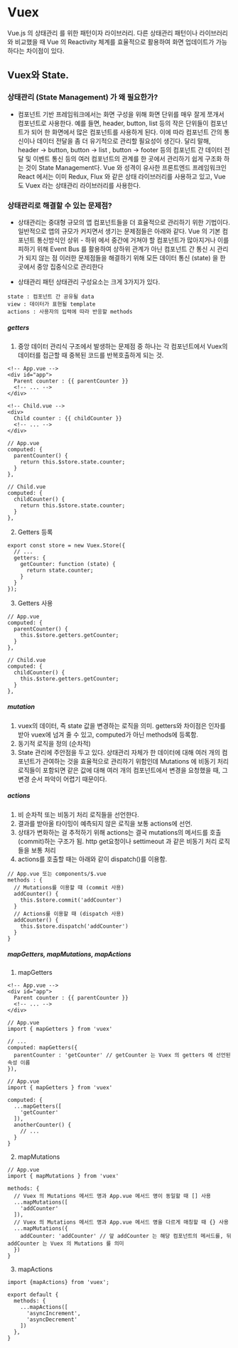 # Vuex
Vue.js 의 상태관리 를 위한 패턴이자 라이브러리. 다른 상태관리 패턴이나 라이브러리와 비교했을 때 Vue 의 Reactivity 체계를 효율적으로 활용하여 화면 업데이트가 가능하다는 차이점이 있다.

## Vuex와 State.

### 상태관리 (State Management) 가 왜 필요한가?
* 컴포넌트 기반 프레임워크에서는 화면 구성을 위해 화면 단위를 매우 잘게 쪼개서 컴포넌트로 사용한다. 예를 들면, header, button, list 등의 작은 단위들이 컴포넌트가 되어 한 화면에서 많은 컴포넌트를 사용하게 된다. 이에 따라 컴포넌트 간의 통신이나 데이터 전달을 좀 더 유기적으로 관리할 필요성이 생긴다.
달리 말해, header -> button, button -> list , button -> footer 등의 컴포넌트 간 데이터 전달 및 이벤트 통신 등의 여러 컴포넌트의 관계를 한 곳에서 관리하기 쉽게 구조화 하는 것이 State Management다.
Vue 와 성격이 유사한 프론트엔드 프레임워크인 React 에서는 이미 Redux, Flux 와 같은 상태 라이브러리를 사용하고 있고, Vue 도 Vuex 라는 상태관리 라이브러리를 사용한다.

### 상태관리로 해결할 수 있는 문제점?
* 상태관리는 중대형 규모의 앱 컴포넌트들을 더 효율적으로 관리하기 위한 기법이다. 일반적으로 앱의 규모가 커지면서 생기는 문제점들은 아래와 같다.
Vue 의 기본 컴포넌트 통신방식인 상위 - 하위 에서 중간에 거쳐야 할 컴포넌트가 많아지거나
이를 피하기 위해 Event Bus 를 활용하여 상하위 관계가 아닌 컴포넌트 간 통신 시 관리가 되지 않는 점
이러한 문제점들을 해결하기 위해 모든 데이터 통신 (state) 을 한 곳에서 중앙 집중식으로 관리한다

* 상태관리 패턴
상태관리 구성요소는 크게 3가지가 있다.
```
state : 컴포넌트 간 공유될 data
view : 데이터가 표현될 template
actions : 사용자의 입력에 따라 반응할 methods
```

##### getters
1. 중앙 데이터 관리식 구조에서 발생하는 문제점 중 하나는 각 컴포넌트에서 Vuex의 데이터를 접근할 때 중복된 코드를 반복호출하게 되는 것.
```
<!-- App.vue -->
<div id="app">
  Parent counter : {{ parentCounter }}
  <!-- ... -->
</div>

<!-- Child.vue -->
<div>
  Child counter : {{ childCounter }}
  <!-- ... -->
</div>
```

```
// App.vue
computed: {
  parentCounter() {
    return this.$store.state.counter;
  }
},

// Child.vue
computed: {
  childCounter() {
    return this.$store.state.counter;
  }
},
```
2. Getters 등록
```
export const store = new Vuex.Store({
  // ...
  getters: {
    getCounter: function (state) {
      return state.counter;
    }
  }
});
```
3. Getters 사용
```
// App.vue
computed: {
  parentCounter() {
    this.$store.getters.getCounter;
  }
},

// Child.vue
computed: {
  childCounter() {
    this.$store.getters.getCounter;
  }
},
```

##### mutation
1. vuex의 데이터, 즉 state 값을 변경하는 로직을 의미.  getters와 차이점은 인자를 받아 vuex에 넘겨 줄 수 있고,  computed가 아닌 methods에 등록함.
2. 동기적 로직을 정의 (순차적)
3.  State 관리에 주안점을 두고 있다. 상태관리 자체가 한 데이터에 대해 여러 개의 컴포넌트가 관여하는 것을 효율적으로 관리하기 위함인데 Mutations 에 비동기 처리 로직들이 포함되면 같은 값에 대해 여러 개의 컴포넌트에서 변경을 요청했을 때, 그 변경 순서 파악이 어렵기 때문이다.

##### actions
1. 비 순차적 또는 비동기 처리 로직들을 선언한다.
2. 결과를 받아올 타이밍이 예측되지 않은 로직을 보통 actions에 선언.
3. 상태가 변화하는 걸 추적하기 위해 actions는 결국 mutations의 메서드를 호출(commit)하는 구조가 됨.
    http get요청이나 settimeout 과 같은 비동기 처리 로직들을 보통 처리
4. actions를 호출할 때는 아래와 같이 dispatch()를 이용함.
```
// App.vue 또는 components/$.vue
methods : {
  // Mutations를 이용할 때 (commit 사용)
  addCounter() {
    this.$store.commit('addCounter')
  }
  // Actions를 이용할 때 (dispatch 사용)
  addCounter() {
    this.$store.dispatch('addCounter')
  }
}
```

##### mapGetters, mapMutations, mapActions
1. mapGetters
```
<!-- App.vue -->
<div id="app">
  Parent counter : {{ parentCounter }}
  <!-- ... -->
</div>

```

```
// App.vue
import { mapGetters } from 'vuex'

// ...
computed: mapGetters({
  parentCounter : 'getCounter' // getCounter 는 Vuex 의 getters 에 선언된 속성 이름
}),
```
```
// App.vue
import { mapGetters } from 'vuex'

computed: {
  ...mapGetters([
    'getCounter'
  ]),
  anotherCounter() {
    // ...
  }
}
```

2. mapMutations
```
// App.vue
import { mapMutations } from 'vuex'

methods: {
  // Vuex 의 Mutations 메서드 명과 App.vue 메서드 명이 동일할 때 [] 사용
  ...mapMutations([
    'addCounter'
  ]),
  // Vuex 의 Mutations 메서드 명과 App.vue 메서드 명을 다르게 매칭할 때 {} 사용
  ...mapMutations({
    addCounter: 'addCounter' // 앞 addCounter 는 해당 컴포넌트의 메서드를, 뒤 addCounter 는 Vuex 의 Mutations 를 의미
  })
}
```

3. mapActions
```
import {mapActions} from 'vuex';

export default {
  methods: {
    ...mapActions([
      'asyncIncrement',
      'asyncDecrement'
    ])
  },
}

```
